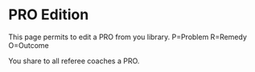 # PRO Edition

This page permits to edit a PRO from you library.
P=Problem
R=Remedy
O=Outcome

You share to all referee coaches a PRO.

